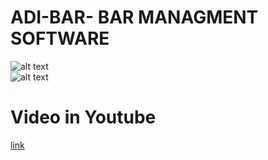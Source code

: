 # ADI-BAR- BAR MANAGMENT SOFTWARE

![alt text](https://github.com/ademvelika/ADI-BAR-/blob/master/main.PNG?raw=true)
<br>
![alt text](https://github.com/ademvelika/ADI-BAR-/blob/master/Items.png)
<h1>Video in Youtube</h1>
<a href="https://www.youtube.com/watch?v=qgo8ihLyWmo">link</a>

